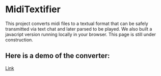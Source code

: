 # MidiTextifier

This project converts midi files to a textual format that can be safely transmitted via text chat and later parsed to be played. We also built a javacript version running locally in your browser. This page is still under construction.

## Here is a demo of the converter:

[Link](https://neocortex97.github.io/MidiTextifier/WebConverter/convert.html)
